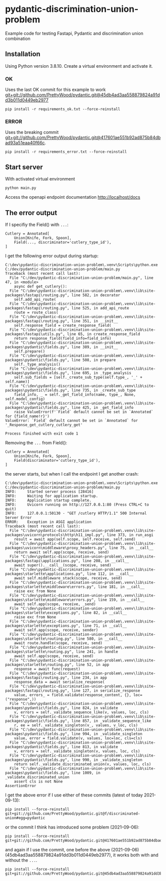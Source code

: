 # pydantic-discrimination-union-problem
Example code for testing Fastapi, Pydantic and discrimination union combination

## Installation
Using Python version 3.8.10. Create a virtual environment and activate it.

### OK
Uses the last OK commit for this example to work
[git+git://github.com/PrettyWood/pydantic.git@45db4ad3aa558879824a91dd3b011d0449eb2977](https://github.com/PrettyWood/pydantic/commit/45db4ad3aa558879824a91dd3b011d0449eb2977)

    pip install -r requirements_ok.txt --force-reinstall

### ERROR
Uses the breaking commit [git+git://github.com/PrettyWood/pydantic.git@417601ae551b92ad875b84dbad93a51eaa40f66c](https://github.com/PrettyWood/pydantic/commit/417601ae551b92ad875b84dbad93a51eaa40f66c).

    pip install -r requirements_error.txt --force-reinstall

 ## Start server
With activated virtual environment

    python main.py

Access the openapi endpoint documentation [http://localhost/docs](http://localhost/docs)


## The error output

If I specifiy the Field() with ```...```:

    Cutlery = Annotated[
        Union[Knife, Fork, Spoon],
        Field(..., discriminator='cutlery_type_id'),
    ]

I get the following error output during startup:

```
C:\dev\pydantic-discrimination-union-problem\.venv\Scripts\python.exe C:/dev/pydantic-discrimination-union-problem/main.py
Traceback (most recent call last):
  File "C:/dev/pydantic-discrimination-union-problem/main.py", line 47, in <module>
    async def get_cutlery():
  File "C:\dev\pydantic-discrimination-union-problem\.venv\lib\site-packages\fastapi\routing.py", line 582, in decorator
    self.add_api_route(
  File "C:\dev\pydantic-discrimination-union-problem\.venv\lib\site-packages\fastapi\routing.py", line 525, in add_api_route
    route = route_class(
  File "C:\dev\pydantic-discrimination-union-problem\.venv\lib\site-packages\fastapi\routing.py", line 351, in __init__
    self.response_field = create_response_field(
  File "C:\dev\pydantic-discrimination-union-problem\.venv\lib\site-packages\fastapi\utils.py", line 65, in create_response_field
    return response_field(field_info=field_info)
  File "C:\dev\pydantic-discrimination-union-problem\.venv\lib\site-packages\pydantic\fields.py", line 389, in __init__
    self.prepare()
  File "C:\dev\pydantic-discrimination-union-problem\.venv\lib\site-packages\pydantic\fields.py", line 508, in prepare
    self._type_analysis()
  File "C:\dev\pydantic-discrimination-union-problem\.venv\lib\site-packages\pydantic\fields.py", line 695, in _type_analysis
    self.sub_fields = [self._create_sub_type(self.type_, '_' + self.name)]
  File "C:\dev\pydantic-discrimination-union-problem\.venv\lib\site-packages\pydantic\fields.py", line 735, in _create_sub_type
    field_info, _ = self._get_field_info(name, type_, None, self.model_config)
  File "C:\dev\pydantic-discrimination-union-problem\.venv\lib\site-packages\pydantic\fields.py", line 425, in _get_field_info
    raise ValueError(f'`Field` default cannot be set in `Annotated` for {field_name!r}')
ValueError: `Field` default cannot be set in `Annotated` for '_Response_get_cutlery_cutlery_get'

Process finished with exit code 1
```

Removing the ```...``` from Field():

    Cutlery = Annotated[
        Union[Knife, Fork, Spoon],
        Field(discriminator='cutlery_type_id'),
    ]

the server starts, but when I call the endpoint I get another crash:

```
C:\dev\pydantic-discrimination-union-problem\.venv\Scripts\python.exe C:/dev/pydantic-discrimination-union-problem/main.py
INFO:     Started server process [28416]
INFO:     Waiting for application startup.
INFO:     Application startup complete.
INFO:     Uvicorn running on http://127.0.0.1:80 (Press CTRL+C to quit)
INFO:     127.0.0.1:50130 - "GET /cutlery HTTP/1.1" 500 Internal Server Error
ERROR:    Exception in ASGI application
Traceback (most recent call last):
  File "C:\dev\pydantic-discrimination-union-problem\.venv\lib\site-packages\uvicorn\protocols\http\h11_impl.py", line 373, in run_asgi
    result = await app(self.scope, self.receive, self.send)
  File "C:\dev\pydantic-discrimination-union-problem\.venv\lib\site-packages\uvicorn\middleware\proxy_headers.py", line 75, in __call__
    return await self.app(scope, receive, send)
  File "C:\dev\pydantic-discrimination-union-problem\.venv\lib\site-packages\fastapi\applications.py", line 208, in __call__
    await super().__call__(scope, receive, send)
  File "C:\dev\pydantic-discrimination-union-problem\.venv\lib\site-packages\starlette\applications.py", line 112, in __call__
    await self.middleware_stack(scope, receive, send)
  File "C:\dev\pydantic-discrimination-union-problem\.venv\lib\site-packages\starlette\middleware\errors.py", line 181, in __call__
    raise exc from None
  File "C:\dev\pydantic-discrimination-union-problem\.venv\lib\site-packages\starlette\middleware\errors.py", line 159, in __call__
    await self.app(scope, receive, _send)
  File "C:\dev\pydantic-discrimination-union-problem\.venv\lib\site-packages\starlette\exceptions.py", line 82, in __call__
    raise exc from None
  File "C:\dev\pydantic-discrimination-union-problem\.venv\lib\site-packages\starlette\exceptions.py", line 71, in __call__
    await self.app(scope, receive, sender)
  File "C:\dev\pydantic-discrimination-union-problem\.venv\lib\site-packages\starlette\routing.py", line 580, in __call__
    await route.handle(scope, receive, send)
  File "C:\dev\pydantic-discrimination-union-problem\.venv\lib\site-packages\starlette\routing.py", line 241, in handle
    await self.app(scope, receive, send)
  File "C:\dev\pydantic-discrimination-union-problem\.venv\lib\site-packages\starlette\routing.py", line 52, in app
    response = await func(request)
  File "C:\dev\pydantic-discrimination-union-problem\.venv\lib\site-packages\fastapi\routing.py", line 234, in app
    response_data = await serialize_response(
  File "C:\dev\pydantic-discrimination-union-problem\.venv\lib\site-packages\fastapi\routing.py", line 127, in serialize_response
    value, errors_ = field.validate(response_content, {}, loc=("response",))
  File "C:\dev\pydantic-discrimination-union-problem\.venv\lib\site-packages\pydantic\fields.py", line 824, in validate
    v, errors = self._validate_sequence_like(v, values, loc, cls)
  File "C:\dev\pydantic-discrimination-union-problem\.venv\lib\site-packages\pydantic\fields.py", line 857, in _validate_sequence_like
    r, ee = self._validate_singleton(v_, values, v_loc, cls)
  File "C:\dev\pydantic-discrimination-union-problem\.venv\lib\site-packages\pydantic\fields.py", line 994, in _validate_singleton
    value, error = field.validate(v, values, loc=loc, cls=cls)
  File "C:\dev\pydantic-discrimination-union-problem\.venv\lib\site-packages\pydantic\fields.py", line 813, in validate
    v, errors = self._validate_singleton(v, values, loc, cls)
  File "C:\dev\pydantic-discrimination-union-problem\.venv\lib\site-packages\pydantic\fields.py", line 990, in _validate_singleton
    return self._validate_discriminated_union(v, values, loc, cls)
  File "C:\dev\pydantic-discrimination-union-problem\.venv\lib\site-packages\pydantic\fields.py", line 1009, in _validate_discriminated_union
    assert cls is not None
AssertionError
```

I get the above error if I use either of these commits (latest of today 2021-09-13): 

    pip install --force-reinstall git+git://github.com/PrettyWood/pydantic.git@f/discriminated-union#egg=pydantic

or the commit I think has introduced some problem (2021-09-06):

    pip install --force-reinstall git+git://github.com/PrettyWood/pydantic.git@417601ae551b92ad875b84dbad93a51eaa40f66c

and again if I use the commit, one before the above (2021-09-06) (45db4ad3aa558879824a91dd3b011d0449eb2977), it works
both with and without the ```...```.

    pip install --force-reinstall git+git://github.com/PrettyWood/pydantic.git@45db4ad3aa558879824a91dd3b011d0449eb2977
